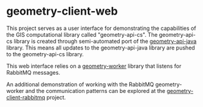 # geometry-client-web

This project serves as a user interface for demonstrating the capabilities of the GIS computational library called "geometry-api-cs". The geometry-api-cs library is created through semi-automated port of the [geometry-api-java](http://github.com/esri/geometry-api-java.git) library. This means all updates to the geometry-api-java library are pushed to the geometry-api-cs library.

This web interface relies on a [geometry-worker](http://github.com/davidraleigh/geometry-worker) library that listens for RabbitMQ messages.

An additional demonstration of working with the RabbitMQ geometry-worker and the communication patterns can be explored at the [geometry-client-rabbitmq](http://github.com/davidraleigh/geometry-client-rabbitmq) project.
